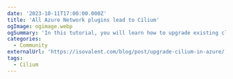 ```yaml
---
date: '2023-10-11T17:00:00.000Z'
title: 'All Azure Network plugins lead to Cilium'
ogImage: ogimage.webp
ogSummary: 'In this tutorial, you will learn how to upgrade existing clusters in Azure Kubernetes Service (AKS) using different network plugins (supported by Azure) to Azure CNI powered by Cilium. '
categories:
  - Community
externalUrl: 'https://isovalent.com/blog/post/upgrade-cilium-in-azure/'
tags:
  - Cilium
---
```

